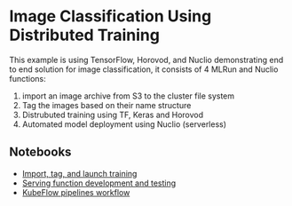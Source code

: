 # Image Classification Using Distributed Training

This example is using TensorFlow, Horovod, and Nuclio demonstrating end to end solution for image classification, 
it consists of 4 MLRun and Nuclio functions:

1. import an image archive from S3 to the cluster file system
2. Tag the images based on their name structure 
3. Distrubuted training using TF, Keras and Horovod
4. Automated model deployment using Nuclio (serverless)

## Notebooks

* [Import, tag, and launch training]() 
* [Serving function development and testing]()
* [KubeFlow pipelines workflow]()

